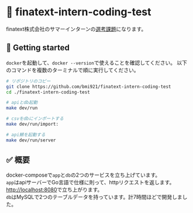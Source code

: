 # 🏦 finatext-intern-coding-test
finatext株式会社のサマーインターンの[選考課題](https://finatextgroup.kibe.la/shared/entries/fbebacbe-ab1b-442f-90f5-9573f6ab8a7f)になります。

## 🚀 Getting started
`docker`を起動して、`docker --version`で使えることを確認してください。
以下のコマンドを複数のターミナルで順に実行してください。

```bash
# リポジトリのコピー
git clone https://github.com/bmi921/finatext-intern-coding-test
cd ./finatext-intern-coding-test

# apiとdb起動
make dev/run 

# csvをdbにインポートする
make dev/run/import:

# api鯖を起動する
make dev/run/server

```
## ✅ 概要
docker-composeで`app`と`db`の2つのサービスを立ち上げています。  
`app`はapiサーバーでGo言語で仕様に則って、httpリクエストを返します。
[http://localhost:8080](http://localhost:8080)で立ち上がります。  
`db`はMySQLで2つのテーブルデータを持っています。計7時間ほどで開発しました。  
